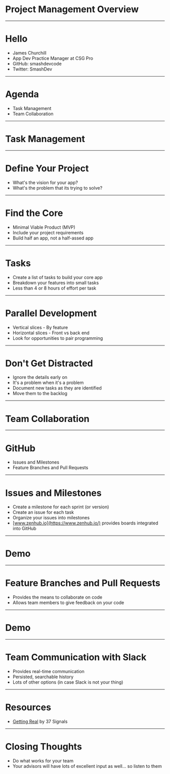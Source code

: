 
# Project Management Overview

---

# Hello

* James Churchill
* App Dev Practice Manager at CSG Pro
* GitHub: smashdevcode
* Twitter: SmashDev

---

# Agenda

* Task Management
* Team Collaboration

---

# Task Management

---

# Define Your Project

* What's the vision for your app?
* What's the problem that its trying to solve?

---

# Find the Core

* Minimal Viable Product (MVP)
* Include your project requirements
* Build half an app, not a half-assed app

---

# Tasks

* Create a list of tasks to build your core app
* Breakdown your features into small tasks
* Less than 4 or 8 hours of effort per task

---

# Parallel Development

* Vertical slices - By feature
* Horizontal slices - Front vs back end
* Look for opportunities to pair programming

---

# Don't Get Distracted

* Ignore the details early on
* It's a problem when it's a problem
* Document new tasks as they are identified
* Move them to the backlog

---

# Team Collaboration

---

# GitHub

* Issues and Milestones
* Feature Branches and Pull Requests

---

# Issues and Milestones

* Create a milestone for each sprint (or version)
* Create an issue for each task
* Organize your issues into milestones
* [www.zenhub.io](https://www.zenhub.io/) provides boards integrated into GitHub

---

# Demo

---

# Feature Branches and Pull Requests

* Provides the means to collaborate on code
* Allows team members to give feedback on your code

---

# Demo

---

# Team Communication with Slack

* Provides real-time communication
* Persisted, searchable history
* Lots of other options (in case Slack is not your thing)

---

# Resources

* [Getting Real](https://gettingreal.37signals.com/) by 37 Signals

---

# Closing Thoughts

* Do what works for your team
* Your advisors will have lots of excellent input as well... so listen to them
